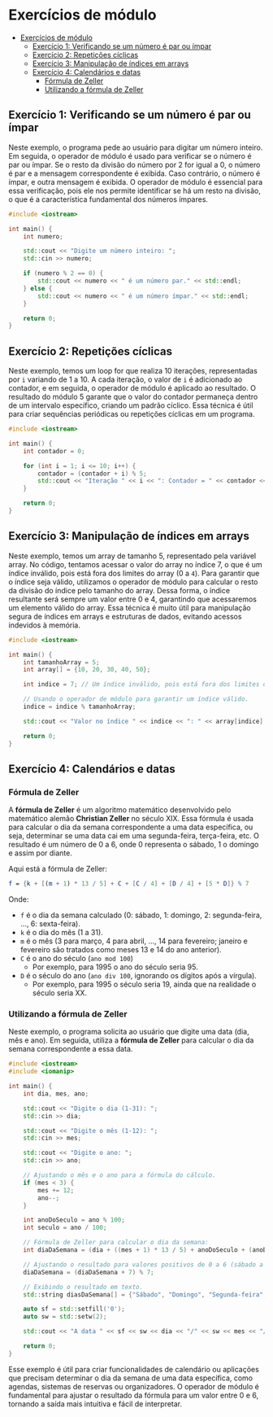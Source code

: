 # Exercícios de módulo

<!-- toc -->
- [Exercícios de módulo](#exercícios-de-módulo)
  - [Exercício 1: Verificando se um número é par ou ímpar](#exercício-1-verificando-se-um-número-é-par-ou-ímpar)
  - [Exercício 2: Repetições cíclicas](#exercício-2-repetições-cíclicas)
  - [Exercício 3: Manipulação de índices em arrays](#exercício-3-manipulação-de-índices-em-arrays)
  - [Exercício 4: Calendários e datas](#exercício-4-calendários-e-datas)
    - [Fórmula de Zeller](#fórmula-de-zeller)
    - [Utilizando a fórmula de Zeller](#utilizando-a-fórmula-de-zeller)
<!-- toc -->

## Exercício 1: Verificando se um número é par ou ímpar

Neste exemplo, o programa pede ao usuário para digitar um número inteiro. Em seguida, o operador de módulo é usado para verificar se o número é par ou ímpar. Se o resto da divisão do número por 2 for igual a 0, o número é par e a mensagem correspondente é exibida. Caso contrário, o número é ímpar, e outra mensagem é exibida. O operador de módulo é essencial para essa verificação, pois ele nos permite identificar se há um resto na divisão, o que é a característica fundamental dos números ímpares.

```cpp
#include <iostream>

int main() {
    int numero;

    std::cout << "Digite um número inteiro: ";
    std::cin >> numero;

    if (numero % 2 == 0) {
        std::cout << numero << " é um número par." << std::endl;
    } else {
        std::cout << numero << " é um número ímpar." << std::endl;
    }

    return 0;
}
```

## Exercício 2: Repetições cíclicas

Neste exemplo, temos um loop for que realiza 10 iterações, representadas por `i` variando de 1 a 10. A cada iteração, o valor de `i` é adicionado ao contador, e em seguida, o operador de módulo é aplicado ao resultado. O resultado do módulo 5 garante que o valor do contador permaneça dentro de um intervalo específico, criando um padrão cíclico. Essa técnica é útil para criar sequências periódicas ou repetições cíclicas em um programa.

```cpp
#include <iostream>

int main() {
    int contador = 0;

    for (int i = 1; i <= 10; i++) {
        contador = (contador + i) % 5;
        std::cout << "Iteração " << i << ": Contador = " << contador << std::endl;
    }

    return 0;
}
```

## Exercício 3: Manipulação de índices em arrays

Neste exemplo, temos um array de tamanho 5, representado pela variável array. No código, tentamos acessar o valor do array no índice 7, o que é um índice inválido, pois está fora dos limites do array (0 a `4`). Para garantir que o índice seja válido, utilizamos o operador de módulo para calcular o resto da divisão do índice pelo tamanho do array. Dessa forma, o índice resultante será sempre um valor entre 0 e 4, garantindo que acessaremos um elemento válido do array. Essa técnica é muito útil para manipulação segura de índices em arrays e estruturas de dados, evitando acessos indevidos à memória.

```cpp
#include <iostream>

int main() {
    int tamanhoArray = 5;
    int array[] = {10, 20, 30, 40, 50};

    int indice = 7; // Um índice inválido, pois está fora dos limites do array.

    // Usando o operador de módulo para garantir um índice válido.
    indice = indice % tamanhoArray;

    std::cout << "Valor no índice " << indice << ": " << array[indice] << std::endl;

    return 0;
}
```

## Exercício 4: Calendários e datas

### Fórmula de Zeller

A **fórmula de Zeller** é um algoritmo matemático desenvolvido pelo matemático alemão **Christian Zeller** no século XIX. Essa fórmula é usada para calcular o dia da semana correspondente a uma data específica, ou seja, determinar se uma data cai em uma segunda-feira, terça-feira, etc. O resultado é um número de 0 a 6, onde 0 representa o sábado, 1 o domingo e assim por diante.

Aqui está a fórmula de Zeller:

```mathematica
f = {k + [(m + 1) * 13 / 5] + C + [C / 4] + [D / 4] + [5 * D]} % 7
```

Onde:

- `f` é o dia da semana calculado (0: sábado, 1: domingo, 2: segunda-feira, ..., 6: sexta-feira).
- `k` é o dia do mês (1 a 31).
- `m` é o mês (3 para março, 4 para abril, ..., 14 para fevereiro; janeiro e fevereiro são tratados como meses 13 e 14 do ano anterior).
- `C` é o ano do século (`ano mod 100`)
  - Por exemplo, para 1995 o ano do século seria 95.
- `D` é o século do ano (`ano div 100`, ignorando os dígitos após a vírgula).
  - Por exemplo, para 1995 o século seria 19, ainda que na realidade o século seria XX.

### Utilizando a fórmula de Zeller

Neste exemplo, o programa solicita ao usuário que digite uma data (dia, mês e ano). Em seguida, utiliza a **fórmula de Zeller** para calcular o dia da semana correspondente a essa data.

```cpp
#include <iostream>
#include <iomanip>

int main() {
    int dia, mes, ano;

    std::cout << "Digite o dia (1-31): ";
    std::cin >> dia;

    std::cout << "Digite o mês (1-12): ";
    std::cin >> mes;

    std::cout << "Digite o ano: ";
    std::cin >> ano;

    // Ajustando o mês e o ano para a fórmula do cálculo.
    if (mes < 3) {
        mes += 12;
        ano--;
    }

    int anoDoSeculo = ano % 100;
    int seculo = ano / 100;

    // Fórmula de Zeller para calcular o dia da semana:
    int diaDaSemana = (dia + ((mes + 1) * 13 / 5) + anoDoSeculo + (anoDoSeculo / 4) + (seculo / 4) + (5 * seculo)) % 7;

    // Ajustando o resultado para valores positivos de 0 a 6 (sábado a sexta-feira).
    diaDaSemana = (diaDaSemana + 7) % 7;

    // Exibindo o resultado em texto.
    std::string diasDaSemana[] = {"Sábado", "Domingo", "Segunda-feira", "Terça-feira", "Quarta-feira", "Quinta-feira", "Sexta-feira"};

    auto sf = std::setfill('0');
    auto sw = std::setw(2);

    std::cout << "A data " << sf << sw << dia << "/" << sw << mes << "/" << ano << " cai em um(a) " << diasDaSemana[diaDaSemana] << "." << std::endl;

    return 0;
}
```

Esse exemplo é útil para criar funcionalidades de calendário ou aplicações que precisam determinar o dia da semana de uma data específica, como agendas, sistemas de reservas ou organizadores. O operador de módulo é fundamental para ajustar o resultado da fórmula para um valor entre 0 e 6, tornando a saída mais intuitiva e fácil de interpretar.
